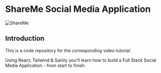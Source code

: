 # ShareMe Social Media Application
![ShareMe](https://i.ibb.co/8cLfj3X/image.png)

## Introduction
This is a code repository for the corresponding video tutorial.

Using React, Tailwind & Sanity you'll learn how to build a Full Stack Social Media Application - from start to finish.

<!-- ## Stay up to date with new projects
New major projects coming soon, subscribe to the mailing list to stay up to date https://jsmasterypro.com/newsletter -->
